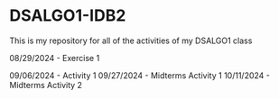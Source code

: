 # DSALGO1-IDB2
This is my repository for all of the activities of my DSALGO1 class

08/29/2024 - Exercise 1

09/06/2024 - Activity 1
09/27/2024 - Midterms Activity 1
10/11/2024 - Midterms Activity 2
